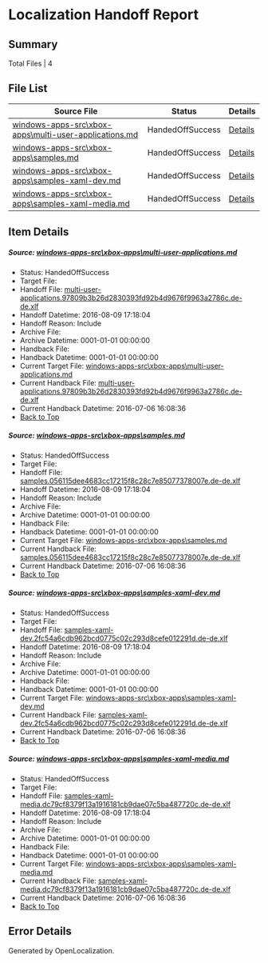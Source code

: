 # <a name='report-top'></a> Localization Handoff Report

## Summary
 Total Files | 4

## File List
 Source File | Status | Details 
 ----------- | ------ | ------- 
 [windows-apps-src\xbox-apps\multi-user-applications.md](https://github.com/Microsoft/windows-apps/blob/c10c00c4e1282630f7447cb443121c479ddc4f4d/windows-apps-src/xbox-apps/multi-user-applications.md) | HandedOffSuccess | [Details](#031d64168092ef2a62df27b30d7c9a119adc51dc8051)
 [windows-apps-src\xbox-apps\samples.md](https://github.com/Microsoft/windows-apps/blob/cee28021caddaf017b32e9bbce3fa31f3f77f4f7/windows-apps-src/xbox-apps/samples.md) | HandedOffSuccess | [Details](#21aeb9ed928d0a0e9676245e86617cd24d5e32578055)
 [windows-apps-src\xbox-apps\samples-xaml-dev.md](https://github.com/Microsoft/windows-apps/blob/0c1ba9b0180570195e53da3aaa88745a68fad0cd/windows-apps-src/xbox-apps/samples-xaml-dev.md) | HandedOffSuccess | [Details](#aa98a820c22a0a31568aa68358f51c414516e83d8053)
 [windows-apps-src\xbox-apps\samples-xaml-media.md](https://github.com/Microsoft/windows-apps/blob/a53e39e14ff497b0b0e914a2df6a8cb8217b27c6/windows-apps-src/xbox-apps/samples-xaml-media.md) | HandedOffSuccess | [Details](#387732c923f67fec75ce3944cc05d39224892db48054)

## Item Details
##### <a name='031d64168092ef2a62df27b30d7c9a119adc51dc8051'></a> Source: [windows-apps-src\xbox-apps\multi-user-applications.md](https://github.com/Microsoft/windows-apps/blob/c10c00c4e1282630f7447cb443121c479ddc4f4d/windows-apps-src/xbox-apps/multi-user-applications.md)
* Status: HandedOffSuccess
* Target File: 
* Handoff File: [multi-user-applications.97809b3b26d2830393fd92b4d9676f9963a2786c.de-de.xlf](https://github.com/Microsoft/WDG.handoff/blob/7c810c457931d6b16d213ba326e899ddd4493299/ol-handoff/Microsoft/windows-apps.de-de/master/multi-user-applications.97809b3b26d2830393fd92b4d9676f9963a2786c.de-de.xlf)
* Handoff Datetime: 2016-08-09 17:18:04
* Handoff Reason: Include
* Archive File: 
* Archive Datetime: 0001-01-01 00:00:00
* Handback File: 
* Handback Datetime: 0001-01-01 00:00:00
* Current Target File: [windows-apps-src\xbox-apps\multi-user-applications.md](https://github.com/Microsoft/windows-apps.de-de/blob/7a3dc4d5efb7b5518f9623c0a3ebf46436d26e72/windows-apps-src/xbox-apps/multi-user-applications.md)
* Current Handback File: [multi-user-applications.97809b3b26d2830393fd92b4d9676f9963a2786c.de-de.xlf](https://github.com/Microsoft/WDG.handback/blob/b6880abfd65d38457dda3929c963d918f070774a/ol-handback/Microsoft/windows-apps.de-de/master/multi-user-applications.97809b3b26d2830393fd92b4d9676f9963a2786c.de-de.xlf)
* Current Handback Datetime: 2016-07-06 16:08:36
* [Back to Top](#report-top)

##### <a name='21aeb9ed928d0a0e9676245e86617cd24d5e32578055'></a> Source: [windows-apps-src\xbox-apps\samples.md](https://github.com/Microsoft/windows-apps/blob/cee28021caddaf017b32e9bbce3fa31f3f77f4f7/windows-apps-src/xbox-apps/samples.md)
* Status: HandedOffSuccess
* Target File: 
* Handoff File: [samples.056115dee4683cc17215f8c28c7e85077378007e.de-de.xlf](https://github.com/Microsoft/WDG.handoff/blob/7c810c457931d6b16d213ba326e899ddd4493299/ol-handoff/Microsoft/windows-apps.de-de/master/samples.056115dee4683cc17215f8c28c7e85077378007e.de-de.xlf)
* Handoff Datetime: 2016-08-09 17:18:04
* Handoff Reason: Include
* Archive File: 
* Archive Datetime: 0001-01-01 00:00:00
* Handback File: 
* Handback Datetime: 0001-01-01 00:00:00
* Current Target File: [windows-apps-src\xbox-apps\samples.md](https://github.com/Microsoft/windows-apps.de-de/blob/7a3dc4d5efb7b5518f9623c0a3ebf46436d26e72/windows-apps-src/xbox-apps/samples.md)
* Current Handback File: [samples.056115dee4683cc17215f8c28c7e85077378007e.de-de.xlf](https://github.com/Microsoft/WDG.handback/blob/b6880abfd65d38457dda3929c963d918f070774a/ol-handback/Microsoft/windows-apps.de-de/master/samples.056115dee4683cc17215f8c28c7e85077378007e.de-de.xlf)
* Current Handback Datetime: 2016-07-06 16:08:36
* [Back to Top](#report-top)

##### <a name='aa98a820c22a0a31568aa68358f51c414516e83d8053'></a> Source: [windows-apps-src\xbox-apps\samples-xaml-dev.md](https://github.com/Microsoft/windows-apps/blob/0c1ba9b0180570195e53da3aaa88745a68fad0cd/windows-apps-src/xbox-apps/samples-xaml-dev.md)
* Status: HandedOffSuccess
* Target File: 
* Handoff File: [samples-xaml-dev.2fc54a6cdb962bcd0775c02c293d8cefe012291d.de-de.xlf](https://github.com/Microsoft/WDG.handoff/blob/7c810c457931d6b16d213ba326e899ddd4493299/ol-handoff/Microsoft/windows-apps.de-de/master/samples-xaml-dev.2fc54a6cdb962bcd0775c02c293d8cefe012291d.de-de.xlf)
* Handoff Datetime: 2016-08-09 17:18:04
* Handoff Reason: Include
* Archive File: 
* Archive Datetime: 0001-01-01 00:00:00
* Handback File: 
* Handback Datetime: 0001-01-01 00:00:00
* Current Target File: [windows-apps-src\xbox-apps\samples-xaml-dev.md](https://github.com/Microsoft/windows-apps.de-de/blob/7a3dc4d5efb7b5518f9623c0a3ebf46436d26e72/windows-apps-src/xbox-apps/samples-xaml-dev.md)
* Current Handback File: [samples-xaml-dev.2fc54a6cdb962bcd0775c02c293d8cefe012291d.de-de.xlf](https://github.com/Microsoft/WDG.handback/blob/b6880abfd65d38457dda3929c963d918f070774a/ol-handback/Microsoft/windows-apps.de-de/master/samples-xaml-dev.2fc54a6cdb962bcd0775c02c293d8cefe012291d.de-de.xlf)
* Current Handback Datetime: 2016-07-06 16:08:36
* [Back to Top](#report-top)

##### <a name='387732c923f67fec75ce3944cc05d39224892db48054'></a> Source: [windows-apps-src\xbox-apps\samples-xaml-media.md](https://github.com/Microsoft/windows-apps/blob/a53e39e14ff497b0b0e914a2df6a8cb8217b27c6/windows-apps-src/xbox-apps/samples-xaml-media.md)
* Status: HandedOffSuccess
* Target File: 
* Handoff File: [samples-xaml-media.dc79cf8379f13a1916181cb9dae07c5ba487720c.de-de.xlf](https://github.com/Microsoft/WDG.handoff/blob/7c810c457931d6b16d213ba326e899ddd4493299/ol-handoff/Microsoft/windows-apps.de-de/master/samples-xaml-media.dc79cf8379f13a1916181cb9dae07c5ba487720c.de-de.xlf)
* Handoff Datetime: 2016-08-09 17:18:04
* Handoff Reason: Include
* Archive File: 
* Archive Datetime: 0001-01-01 00:00:00
* Handback File: 
* Handback Datetime: 0001-01-01 00:00:00
* Current Target File: [windows-apps-src\xbox-apps\samples-xaml-media.md](https://github.com/Microsoft/windows-apps.de-de/blob/7a3dc4d5efb7b5518f9623c0a3ebf46436d26e72/windows-apps-src/xbox-apps/samples-xaml-media.md)
* Current Handback File: [samples-xaml-media.dc79cf8379f13a1916181cb9dae07c5ba487720c.de-de.xlf](https://github.com/Microsoft/WDG.handback/blob/b6880abfd65d38457dda3929c963d918f070774a/ol-handback/Microsoft/windows-apps.de-de/master/samples-xaml-media.dc79cf8379f13a1916181cb9dae07c5ba487720c.de-de.xlf)
* Current Handback Datetime: 2016-07-06 16:08:36
* [Back to Top](#report-top)


## Error Details

Generated by OpenLocalization.
